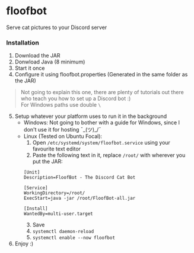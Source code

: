 # floofbot
Serve cat pictures to your Discord server

### Installation
1. Download the JAR
2. Donwload Java (8 minimum)
3. Start it once
4. Configure it using floofbot.properties (Generated in the same folder as the JAR)
> Not going to explain this one, there are plenty of tutorials out there who teach you how to set up a Discord bot :)  
  For Windows paths use double `\`
5. Setup whatever your platform uses to run it in the background
   - Windows: Not going to bother with a guide for Windows, since I don't use it for hosting ¯\_(ツ)_/¯
   - Linux (Tested on Ubuntu Focal):
       1. Open ``/etc/systemd/system/floofbot.service`` using your favourite text editor
       2. Paste the following text in it, replace ``/root/`` with wherever you put the JAR:
       ```
       [Unit]
       Description=FloofBot - The Discord Cat Bot

       [Service]
       WorkingDirectory=/root/
       ExecStart=java -jar /root/FloofBot-all.jar

       [Install]
       WantedBy=multi-user.target
       ```
       3. Save
       4. ``systemctl daemon-reload``
       5. ``systemctl enable --now floofbot``
6. Enjoy :)
